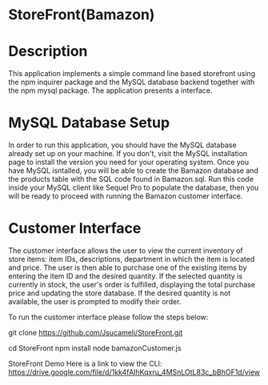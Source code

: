 # StoreFront(Bamazon)

# Description
This application implements a simple command line based storefront using the npm inquirer package and the MySQL database backend together with the npm mysql package. The application presents a interface.

# MySQL Database Setup
In order to run this application, you should have the MySQL database already set up on your machine. If you don't, visit the MySQL installation page to install the version you need for your operating system. Once you have MySQL isntalled, you will be able to create the Bamazon database and the products table with the SQL code found in Bamazon.sql. Run this code inside your MySQL client like Sequel Pro to populate the database, then you will be ready to proceed with running the Bamazon customer interface.

# Customer Interface
The customer interface allows the user to view the current inventory of store items: item IDs, descriptions, department in which the item is located and price. The user is then able to purchase one of the existing items by entering the item ID and the desired quantity. If the selected quantity is currently in stock, the user's order is fulfilled, displaying the total purchase price and updating the store database. If the desired quantity is not available, the user is prompted to modify their order.

To run the customer interface please follow the steps below:

git clone https://github.com/Jsucameli/StoreFront.git

cd StoreFront
npm install
node bamazonCustomer.js

StoreFront Demo
Here is a link to view the CLI:
https://drive.google.com/file/d/1kk4fAIhKqxru_4MSnLOtL83c_bBhOF1d/view
